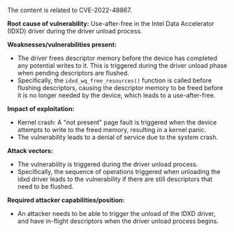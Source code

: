 The content is related to CVE-2022-48867.

**Root cause of vulnerability:**
Use-after-free in the Intel Data Accelerator (IDXD) driver during the driver unload process.

**Weaknesses/vulnerabilities present:**
- The driver frees descriptor memory before the device has completed any potential writes to it. This is triggered during the driver unload phase when pending descriptors are flushed.
- Specifically, the `idxd_wq_free_resources()` function is called before flushing descriptors, causing the descriptor memory to be freed before it is no longer needed by the device, which leads to a use-after-free.

**Impact of exploitation:**
- Kernel crash: A "not present" page fault is triggered when the device attempts to write to the freed memory, resulting in a kernel panic.
- The vulnerability leads to a denial of service due to the system crash.

**Attack vectors:**
- The vulnerability is triggered during the driver unload process.
- Specifically, the sequence of operations triggered when unloading the idxd driver leads to the vulnerability if there are still descriptors that need to be flushed.

**Required attacker capabilities/position:**
- An attacker needs to be able to trigger the unload of the IDXD driver, and have in-flight descriptors when the driver unload process begins.